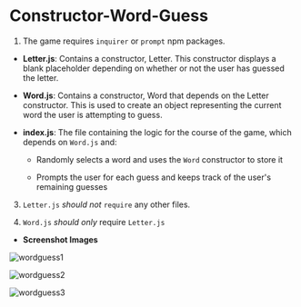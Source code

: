 # Constructor-Word-Guess


1. The game requires `inquirer` or `prompt` npm packages.


* **Letter.js**: Contains a constructor, Letter. This constructor displays a blank placeholder depending on whether or not the user has guessed the letter. 

* **Word.js**: Contains a constructor, Word that depends on the Letter constructor. This is used to create an object representing the current word the user is attempting to guess. 

* **index.js**: The file containing the logic for the course of the game, which depends on `Word.js` and:

  * Randomly selects a word and uses the `Word` constructor to store it

  * Prompts the user for each guess and keeps track of the user's remaining guesses

3. `Letter.js` *should not* `require` any other files.

4. `Word.js` *should only* require `Letter.js`

* **Screenshot Images**

![wordguess1](https://user-images.githubusercontent.com/33642075/39459511-0cc8da04-4cca-11e8-81f2-5fb5d9b0c64a.PNG)

![wordguess2](https://user-images.githubusercontent.com/33642075/39459514-1198f83e-4cca-11e8-8bb9-687217921989.PNG)

![wordguess3](https://user-images.githubusercontent.com/33642075/39459516-1459fb2c-4cca-11e8-9dd1-16c55043547f.PNG)